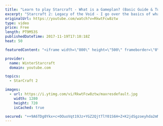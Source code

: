 ```yaml
---
title: "Learn to play Starcraft - What is a Gameplan? (Basic Guide & Tutorial)"
excerpt: "Starcraft 2: Legacy of the Void - I go over the basics of what a gameplan in starcraft 2 is and how to put one together.  Note this is not a guide on WHAT gameplan you should be using as each race!"
originalUrl: https://youtube.com/watch?v=RkwtFcw8ztw
type: video
price: Free
length: PT9M53S
publishedDateTime: 2017-11-19T17:10:18Z
heat: 50

featuredContent: "<iframe width=\"800\" height=\"500\" frameborder=\"0\" src=\"https://www.youtube.com/embed/RkwtFcw8ztw\" allow=\"accelerometer; autoplay; encrypted-media; gyroscope; picture-in-picture\" allowfullscreen></iframe>"

provider:
  name: WinterStarcraft
  domain: youtube.com

topics:
  - StarCraft 2

images:
  - url: https://i.ytimg.com/vi/RkwtFcw8ztw/maxresdefault.jpg
    width: 1280
    height: 720
    isCached: true

secured: "++9A6TDg0Ykx+c+OOuoVqt19Jz+YGZ2QjtTlY01S6H+Z+K2jdSgzoeyhda2mMicjkubp9EW76ZHz8MpxxVq4IxhB4j3Re9eDyyhtc9eWD6f7NaT/osVhoMp+zHyAnSrYFz+um0fIcIZC9bYay1xzhS08xY/5vX10TbF5klAi/cGNwiJI+b2Aup6XbWiC9ogHyJjnOR0iOhAX0TQtmdmoP3UrfWT20beA821BB/ZoQpc6tlIZuDAMU2Qyv3qtLivpiIeaWNVoMNtV31+rYoeB+D6FfnS/k2ZznmGwz2ivsFbaR6XnZFse0SbYuwszHxN9YBg8HWykpMibhfbRiKRo+C3g8ozzCk/CoscNy7UpPLBxp2PXW5TJyWap4RgIMoPDRlXfQDMRWKBN8jw57ykC+W2eOtw+YR1MrFUQ2hYCcl8=;ETpk7P94vRfP+teMHQOz5w=="
---
```


